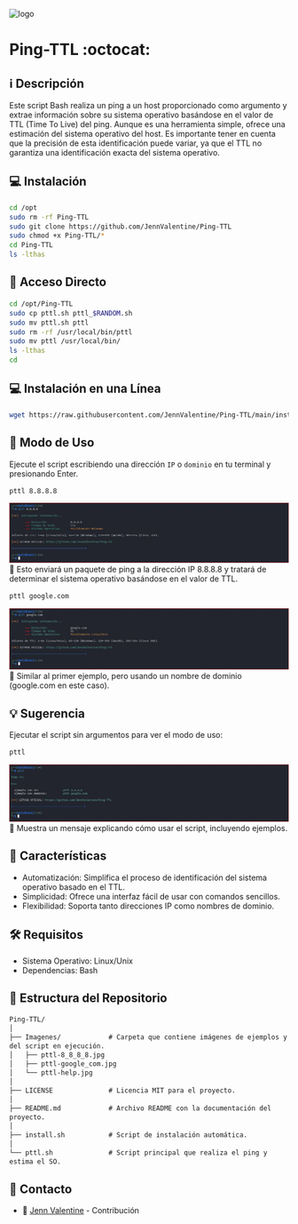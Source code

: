 ﻿![logo](https://i.pinimg.com/originals/dc/a3/9a/dca39ae9f56ebf107c2582911990b19a.gif)

# Ping-TTL :octocat: 

## :information_source: Descripción
Este script Bash realiza un ping a un host proporcionado como argumento y extrae 
información sobre su sistema operativo basándose en el valor de TTL (Time To Live) 
del ping. Aunque es una herramienta simple, ofrece una estimación del sistema operativo 
del host. Es importante tener en cuenta que la precisión de esta identificación 
puede variar, ya que el TTL no garantiza una identificación 
exacta del sistema operativo.

## :computer: Instalación
```bash
cd /opt
sudo rm -rf Ping-TTL
sudo git clone https://github.com/JennValentine/Ping-TTL
sudo chmod +x Ping-TTL/*
cd Ping-TTL
ls -lthas
```

## :key: Acceso Directo
```bash
cd /opt/Ping-TTL
sudo cp pttl.sh pttl_$RANDOM.sh
sudo mv pttl.sh pttl
sudo rm -rf /usr/local/bin/pttl
sudo mv pttl /usr/local/bin/
ls -lthas
cd
```

## :computer: Instalación en una Línea
```bash
wget https://raw.githubusercontent.com/JennValentine/Ping-TTL/main/install.sh; sudo chmod +x install.sh; sudo ./install.sh; sudo rm -rf install.sh
```

## :rocket: Modo de Uso

Ejecute el script escribiendo una dirección `IP` o `dominio` en tu terminal y presionando Enter.

```bash
pttl 8.8.8.8
```

![logo](https://github.com/JennValentine/Ping-TTL/blob/main/Imagenes/pttl-8_8_8_8.jpg)
:memo: Esto enviará un paquete de ping a la dirección IP 8.8.8.8 y tratará de determinar el sistema operativo basándose en el valor de TTL.

```bash
pttl google.com
```
![logo](https://github.com/JennValentine/Ping-TTL/blob/main/Imagenes/pttl-google_com.jpg)
:memo: Similar al primer ejemplo, pero usando un nombre de dominio (google.com en este caso).

## :bulb: Sugerencia  

Ejecutar el script sin argumentos para ver el modo de uso:

```bash
pttl
```
![logo](https://github.com/JennValentine/Ping-TTL/blob/main/Imagenes/pttl-help.jpg)
:memo: Muestra un mensaje explicando cómo usar el script, incluyendo ejemplos.

## :star2: Características 

- Automatización: Simplifica el proceso de identificación del sistema operativo basado en el TTL.
- Simplicidad: Ofrece una interfaz fácil de usar con comandos sencillos.
- Flexibilidad: Soporta tanto direcciones IP como nombres de dominio.

## :hammer_and_wrench: Requisitos 

- Sistema Operativo: Linux/Unix
- Dependencias: Bash

## :open_file_folder: Estructura del Repositorio

```plaintext
Ping-TTL/
│
├── Imagenes/            # Carpeta que contiene imágenes de ejemplos y del script en ejecución.
│   ├── pttl-8_8_8_8.jpg
│   ├── pttl-google_com.jpg
│   └── pttl-help.jpg
│
├── LICENSE              # Licencia MIT para el proyecto.
│
├── README.md            # Archivo README con la documentación del proyecto.
│
├── install.sh           # Script de instalación automática.
│
└── pttl.sh              # Script principal que realiza el ping y estima el SO.
```

## :email: Contacto
* :busts_in_silhouette: [Jenn Valentine](https://t.me/JennValentine) - Contribución

